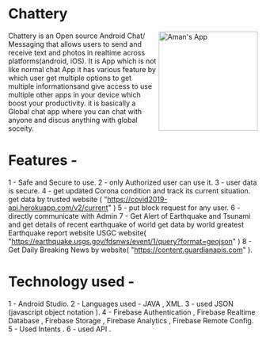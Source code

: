# Chattery

<a href="https://twitter.com/aman09072000">  
  <img align="right" alt="Aman's App" width="200px" height = "200px" src="https://images-platform.99static.com/O5KN8eQNJZzlEmPFw_VJU7Pfy9k=/0x0:960x960/fit-in/900x675/99designs-contests-attachments/91/91331/attachment_91331353" />
</a>


Chattery is an Open source Android Chat/ Messaging that allows users to send and receive text and photos in realtime across platforms(android, iOS).
It is App which is not like normal chat App it has various feature by which user get multiple options to get multiple informationsand give access to use multiple other apps in your device which boost your productivity. it is basically a Global chat app where you can chat with anyone and discus anything with global soceity.

 # Features - 
 
1 - Safe and Secure to use.
2 - only Authorized user can use it.
3 - user data is secure.
4 - get updated Corona condition and track its current situation. get data by trusted website ( "https://covid2019-api.herokuapp.com/v2/current" )
5 - put block request for any user.
6 - directly communicate with Admin
7 - Get Alert of Earthquake and Tsunami and get details of recent earthquake of world get data by world greatest Earthquake report website USGC website( "https://earthquake.usgs.gov/fdsnws/event/1/query?format=geojson" )
8 - Get Daily Breaking News by website( "https://content.guardianapis.com" ).

# Technology used -

1 - Android Studio.
2 - Languages used - JAVA , XML.
3 - used JSON (javascript object notation ).
4 - Firebase Authentication , Firebase Realtime Database , Firebase Storage , Firebase Analytics  , Firebase Remote Config.
5 - Used Intents .
6 - used API .

